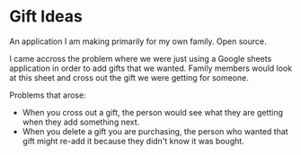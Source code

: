 # Gift Ideas

An application I am making primarily for my own family. Open source.

I came accross the problem where we were just using a Google sheets application in order to add gifts that we wanted. Family members would look at this sheet and cross out the gift we were getting for someone.

Problems that arose:
- When you cross out a gift, the person would see what they are getting when they add something next.
- When you delete a gift you are purchasing, the person who wanted that gift might re-add it because they didn't know it was bought.
